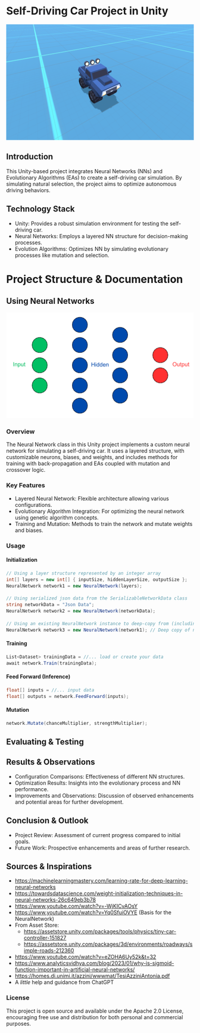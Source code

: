 [logo]: https://github.com/mflRevan/NeuralNetwork/blob/main/Public/title.png "Self Driving Car"
[nn]: https://github.com/mflRevan/NeuralNetwork/blob/main/Public/nn.png "Neural Net Visual"

# Self-Driving Car Project in Unity

![Self Driving Car][logo]

## Introduction

This Unity-based project integrates Neural Networks (NNs) and Evolutionary Algorithms (EAs) to create a self-driving car simulation. By simulating natural selection, the project aims to optimize autonomous driving behaviors.

## Technology Stack

- Unity: Provides a robust simulation environment for testing the self-driving car.
- Neural Networks: Employs a layered NN structure for decision-making processes.
- Evolution Algorithms: Optimizes NN by simulating evolutionary processes like mutation and selection.

# Project Structure & Documentation

## Using Neural Networks

![Neural Network][nn]

### Overview
The Neural Network class in this Unity project implements a custom neural network for simulating a self-driving car. It uses a layered structure, with customizable neurons, biases, and weights, and includes methods for training with back-propagation and EAs coupled with mutation and crossover logic.

### Key Features
- Layered Neural Network: Flexible architecture allowing various configurations.
- Evolutionary Algorithm Integration: For optimizing the neural network using genetic algorithm concepts.
- Training and Mutation: Methods to train the network and mutate weights and biases.

### Usage

#### Initialization
```csharp
// Using a layer structure represented by an integer array
int[] layers = new int[] { inputSize, hiddenLayerSize, outputSize };
NeuralNetwork network1 = new NeuralNetwork(layers);

// Using serialized json data from the SerializableNetworkData class
string networkData = "Json Data";
NeuralNetwork network2 = new NeuralNetwork(networkData);

// Using an existing NeuralNetwork instance to deep-copy from (including weights, neurons, fitness etc.)
NeuralNetwork network3 = new NeuralNetwork(network1); // Deep copy of network1
```

#### Training

```csharp
List<Dataset> trainingData = //... load or create your data
await network.Train(trainingData);
```
#### Feed Forward (Inference)

```csharp
float[] inputs = //... input data
float[] outputs = network.FeedForward(inputs);
```

#### Mutation

```csharp
network.Mutate(chanceMultiplier, strengthMultiplier);
```

## Evaluating & Testing



## Results & Observations

- Configuration Comparisons: Effectiveness of different NN structures.
- Optimization Results: Insights into the evolutionary process and NN performance.
- Improvements and Observations: Discussion of observed enhancements and potential areas for further development.

## Conclusion & Outlook

- Project Review: Assessment of current progress compared to initial goals.
- Future Work: Prospective enhancements and areas of further research.

## Sources & Inspirations

- https://machinelearningmastery.com/learning-rate-for-deep-learning-neural-networks
- https://towardsdatascience.com/weight-initialization-techniques-in-neural-networks-26c649eb3b78
- https://www.youtube.com/watch?v=-WjKICvAOsY
- https://www.youtube.com/watch?v=Yq0SfuiOVYE (Basis for the NeuralNetwork)
- From Asset Store: 
    - https://assetstore.unity.com/packages/tools/physics/tiny-car-controller-151827
    - https://assetstore.unity.com/packages/3d/environments/roadways/simple-roads-212360
- https://www.youtube.com/watch?v=eZOHA6Uy52k&t=32
- https://www.analyticsvidhya.com/blog/2023/01/why-is-sigmoid-function-important-in-artificial-neural-networks/
- https://homes.di.unimi.it/azzini/wwwmat/TesiAzziniAntonia.pdf
- A _little_ help and guidance from ChatGPT

### License

This project is open source and available under the Apache 2.0 License, encouraging free use and distribution for both personal and commercial purposes.
